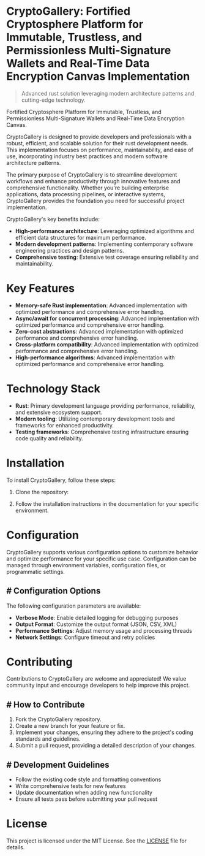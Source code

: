 <!-- fallback_CryptoGallery_20250803190955_43430 -->

# CryptoGallery: Fortified Cryptosphere Platform for Immutable, Trustless, and Permissionless Multi-Signature Wallets and Real-Time Data Encryption Canvas Implementation
> Advanced rust solution leveraging modern architecture patterns and cutting-edge technology.

Fortified Cryptosphere Platform for Immutable, Trustless, and Permissionless Multi-Signature Wallets and Real-Time Data Encryption Canvas.

CryptoGallery is designed to provide developers and professionals with a robust, efficient, and scalable solution for their rust development needs. This implementation focuses on performance, maintainability, and ease of use, incorporating industry best practices and modern software architecture patterns.

The primary purpose of CryptoGallery is to streamline development workflows and enhance productivity through innovative features and comprehensive functionality. Whether you're building enterprise applications, data processing pipelines, or interactive systems, CryptoGallery provides the foundation you need for successful project implementation.

CryptoGallery's key benefits include:

* **High-performance architecture**: Leveraging optimized algorithms and efficient data structures for maximum performance.
* **Modern development patterns**: Implementing contemporary software engineering practices and design patterns.
* **Comprehensive testing**: Extensive test coverage ensuring reliability and maintainability.

# Key Features

* **Memory-safe Rust implementation**: Advanced implementation with optimized performance and comprehensive error handling.
* **Async/await for concurrent processing**: Advanced implementation with optimized performance and comprehensive error handling.
* **Zero-cost abstractions**: Advanced implementation with optimized performance and comprehensive error handling.
* **Cross-platform compatibility**: Advanced implementation with optimized performance and comprehensive error handling.
* **High-performance algorithms**: Advanced implementation with optimized performance and comprehensive error handling.

# Technology Stack

* **Rust**: Primary development language providing performance, reliability, and extensive ecosystem support.
* **Modern tooling**: Utilizing contemporary development tools and frameworks for enhanced productivity.
* **Testing frameworks**: Comprehensive testing infrastructure ensuring code quality and reliability.

# Installation

To install CryptoGallery, follow these steps:

1. Clone the repository:


2. Follow the installation instructions in the documentation for your specific environment.

# Configuration

CryptoGallery supports various configuration options to customize behavior and optimize performance for your specific use case. Configuration can be managed through environment variables, configuration files, or programmatic settings.

## # Configuration Options

The following configuration parameters are available:

* **Verbose Mode**: Enable detailed logging for debugging purposes
* **Output Format**: Customize the output format (JSON, CSV, XML)
* **Performance Settings**: Adjust memory usage and processing threads
* **Network Settings**: Configure timeout and retry policies

# Contributing

Contributions to CryptoGallery are welcome and appreciated! We value community input and encourage developers to help improve this project.

## # How to Contribute

1. Fork the CryptoGallery repository.
2. Create a new branch for your feature or fix.
3. Implement your changes, ensuring they adhere to the project's coding standards and guidelines.
4. Submit a pull request, providing a detailed description of your changes.

## # Development Guidelines

* Follow the existing code style and formatting conventions
* Write comprehensive tests for new features
* Update documentation when adding new functionality
* Ensure all tests pass before submitting your pull request

# License

This project is licensed under the MIT License. See the [LICENSE](https://github.com/xgek/CryptoGallery/blob/main/LICENSE) file for details.
